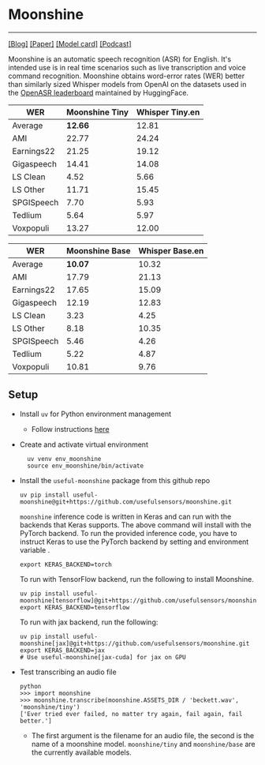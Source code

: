 # Moonshine

---

[[Blog]](https://petewarden.com/2024/10/20/introducing-moonshine-the-new-state-of-the-art-for-speech-to-text/) [[Paper]](https://github.com/usefulsensors/moonshine/blob/main/moonshine_paper.pdf) [[Model card]](https://github.com/usefulsensors/moonshine/blob/main/model-card.md) [[Podcast]](https://notebooklm.google.com/notebook/d787d6c2-7d7b-478c-b7d5-a0be4c74ae19/audio)

Moonshine is an automatic speech recognition (ASR) for English. It's intended
use is in real time scenarios such as live transcription and voice command
recognition. Moonshine obtains word-error rates (WER) better than similarly
sized Whisper models from OpenAI on the datasets used in the [OpenASR
leaderboard](https://huggingface.co/spaces/hf-audio/open_asr_leaderboard)
maintained by HuggingFace.

| WER        | Moonshine Tiny | Whisper Tiny.en |
| ---------- | -------------- | --------------- |
| Average    | **12.66**      | 12.81           |
| AMI        | 22.77          | 24.24           |
| Earnings22 | 21.25          | 19.12           |
| Gigaspeech | 14.41          | 14.08           |
| LS Clean   | 4.52           | 5.66            |
| LS Other   | 11.71          | 15.45           |
| SPGISpeech | 7.70           | 5.93            |
| Tedlium    | 5.64           | 5.97            |
| Voxpopuli  | 13.27          | 12.00           |

| WER        | Moonshine Base | Whisper Base.en |
| ---------- | -------------- | --------------- |
| Average    | **10.07**      | 10.32           |
| AMI        | 17.79          | 21.13           |
| Earnings22 | 17.65          | 15.09           |
| Gigaspeech | 12.19          | 12.83           |
| LS Clean   | 3.23           | 4.25            |
| LS Other   | 8.18           | 10.35           |
| SPGISpeech | 5.46           | 4.26            |
| Tedlium    | 5.22           | 4.87            |
| Voxpopuli  | 10.81          | 9.76            |

## Setup

* Install `uv` for Python environment management
  
  - Follow instructions [here](https://github.com/astral-sh/uv)

* Create and activate virtual environment
  
  ```shell
    uv venv env_moonshine
    source env_moonshine/bin/activate
  ```

* Install the `useful-moonshine` package from this github repo

  ```shell
  uv pip install useful-moonshine@git+https://github.com/usefulsensors/moonshine.git
  ```

  `moonshine` inference code is written in Keras and can run with the backends
  that Keras supports. The above command will install with the PyTorch
  backend. To run the provided inference code, you have to instruct Keras to use
  the PyTorch backend by setting and environment variable .

  ```shell
  export KERAS_BACKEND=torch
  ```

  To run with TensorFlow backend, run the following to install Moonshine.

  ```shell
  uv pip install useful-moonshine[tensorflow]@git+https://github.com/usefulsensors/moonshine.git
  export KERAS_BACKEND=tensorflow
  ```

  To run with jax backend, run the following:

  ```shell
  uv pip install useful-moonshine[jax]@git+https://github.com/usefulsensors/moonshine.git
  export KERAS_BACKEND=jax
  # Use useful-moonshine[jax-cuda] for jax on GPU
  ```

* Test transcribing an audio file

  ```shell
  python
  >>> import moonshine
  >>> moonshine.transcribe(moonshine.ASSETS_DIR / 'beckett.wav', 'moonshine/tiny')
  ['Ever tried ever failed, no matter try again, fail again, fail better.']
  ```

  * The first argument is the filename for an audio file, the second is the name of a moonshine model. `moonshine/tiny` and `moonshine/base` are the currently available models.
